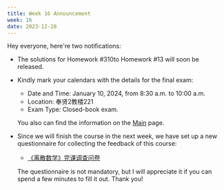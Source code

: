 ```yaml
---
title: Week 16 Announcement
week: 16
date: 2023-12-28
---
```


Hey everyone, here're two notifications:

- The solutions for Homework #310to Homework #13 will soon be released. 
  
- Kindly mark your calendars with the details for the final exam:
    - Date and Time: January 10, 2024, from 8:30 a.m. to 10:00 a.m.
    - Location: 奉贤2教楼221
    - Exam Type: Closed-book exam.
  
  You also can find the information on the [Main](../) page.
- Since we will finish the course in the next week, we have set up a new questionnaire for collecting the feedback of this course:
  -  [《离散数学》完课调查问卷](https://www.wjx.cn/vm/tzywDrz.aspx#)
  
  The questionnaire is not mandatory, but I will appreciate it if you can spend a few minutes to fill it out. Thank you!
